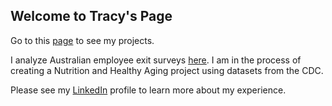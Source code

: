 ## Welcome to Tracy's Page

Go to this [page](https://github.com/tnetemeyer) to see my projects. 

   I analyze Australian employee exit surveys [here](https://github.com/tnetemeyer/Analysis-of-Employee-Exit-Surveys).
   I am in the process of creating a Nutrition and Healthy Aging project using datasets from the CDC. 

Please see my [LinkedIn](https://www.linkedin.com/in/tnetemeyer/) profile to learn more about my experience. 
